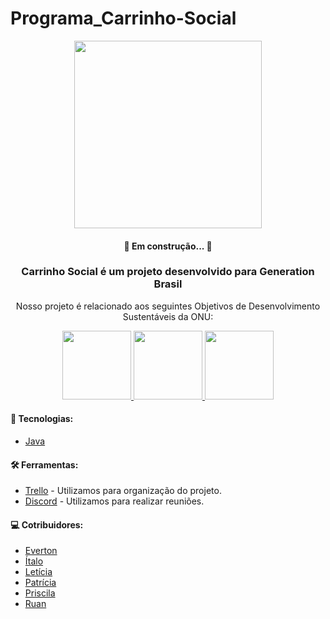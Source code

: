 # Programa_Carrinho-Social

<div align=center>
<img src="https://user-images.githubusercontent.com/72994902/132438140-65b86dc6-fc16-42a6-97c1-8d26130c9452.png" width="300px">
</div>

<h4 align="center"> 
	🚧 Em construção...  🚧
</h4>

<h3  align="center">Carrinho Social é um projeto desenvolvido para Generation Brasil </h3>
<p align="center"> Nosso projeto é relacionado aos seguintes Objetivos de Desenvolvimento Sustentáveis da ONU: </p>

<div align="center">
  <a href="https://odsbrasil.gov.br/objetivo/objetivo?n=2">
    <img src="https://user-images.githubusercontent.com/72994902/132442775-f3101cb7-a478-4a65-bd17-7970373b641e.png" width="110px">
   </a>
   
   <a href="https://odsbrasil.gov.br/objetivo/objetivo?n=3">
     <img src="https://user-images.githubusercontent.com/72994902/132442779-d4125a92-45fe-411e-aa8d-6e656c37411f.png" width="110px">
   </a>
  
   <a href="https://odsbrasil.gov.br/objetivo/objetivo?n=12">
    <img src="https://user-images.githubusercontent.com/72994902/132442788-1a611b71-486c-4c78-ad69-337a6fd96fb7.png" width="110px">
   </a>
</div>

<h4>🚀 Tecnologias: </h4>
<ul>
  <li>
    <a href="https://www.java.com/pt-BR/"> Java </a>
  </li>
</ul>

<h4>🛠️ Ferramentas: </h4>
<ul>
  <li>
    <a href="https://trello.com/b/dGkhc4AV/carrinho-social">Trello</a> - Utilizamos para organização do projeto.
  </li>
  <li>
     <a href="https://discord.com/"> Discord</a> - Utilizamos para realizar reuniões.
 </li>
 </ul>

<h4>💻 Cotribuidores: </h4>
  <ul>
    <li>
      <a href="https://github.com/FreitasOliver">Everton</a>
    </li>
    <li>
      <a href="https://github.com/heiitalo">Ítalo</a>
    </li>
    <li>
      <a href="https://github.com/leticialsouza">Letícia</a>
    </li>
      <li>
        <a href="https://github.com/PatriciaTorresGraciano">Patrícia</a>
      </li>
      <li>
        <a href="https://github.com/davansep">Priscila</a>
      </li>
      <li>
        <a href="https://github.com/RuanSDias">Ruan</a>
     </li>
  </ul>
 
